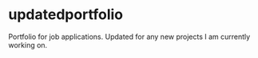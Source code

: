# updatedportfolio

Portfolio for job applications. Updated for any new projects I am currently working on.